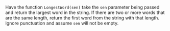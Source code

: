 Have the function `LongestWord(sen)` take the `sen` parameter being passed and return the largest word in the string. If there are two or more words that are the same length, return the first word from the string with that length. Ignore punctuation and assume `sen` will not be empty.
